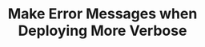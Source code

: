 ---
title: Make Error Messages when Deploying More Verbose
tags: 
 - pull requests
coolness: 4
org: Python GAS CLI
link: https://github.com/joestump/python-gas-cli/pull/3
---